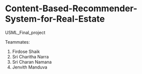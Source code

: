 # Content-Based-Recommender-System-for-Real-Estate
USML_Final_project

Teammates:
1) Firdose Shaik
2) Sri Charitha Narra
3) Sri Charan Namana
4) Jenvith Manduva
